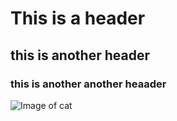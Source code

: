 # This is a header
## this is another header
### this is another another heaader

![Image of cat](https://th.bing.com/th/id/R.6fbe70b14b28d37adb5e7bf4110a125f?rik=5b1DLz42HmLSAQ&riu=http%3a%2f%2f4.bp.blogspot.com%2f-6Gur5leMULA%2fUW7clZ7VTLI%2fAAAAAAAAhxI%2fYEN6kYrK20Y%2fs1600%2ffunny-cat-pictures-046-019.jpg&ehk=SDZ7VK%2fHtk55eiTOsgFSH2d%2b%2faYQPsRKS668xYpBfks%3d&risl=&pid=ImgRaw&r=0)

